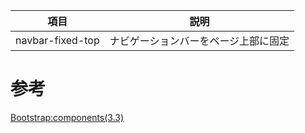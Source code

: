 
|項目|説明|
|---|---|
|navbar-fixed-top|ナビゲーションバーをページ上部に固定|


# 参考

[Bootstrap:components(3.3)](https://getbootstrap.com/docs/3.3/components/)

